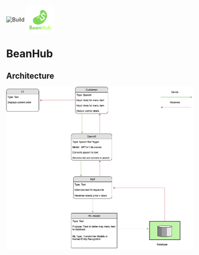 ![Build](https://github.com/Ibrahim-Haroon/BeanHub/actions/workflows/unit-test.yml/badge.svg)
<img src="other/images/bean_logo.png" alt="BeanHub" width="75" height="75" style="vertical-align: -30px;">



# BeanHub

## Architecture
![architecture.drawio.png](other/images/architecture.drawio.png)
